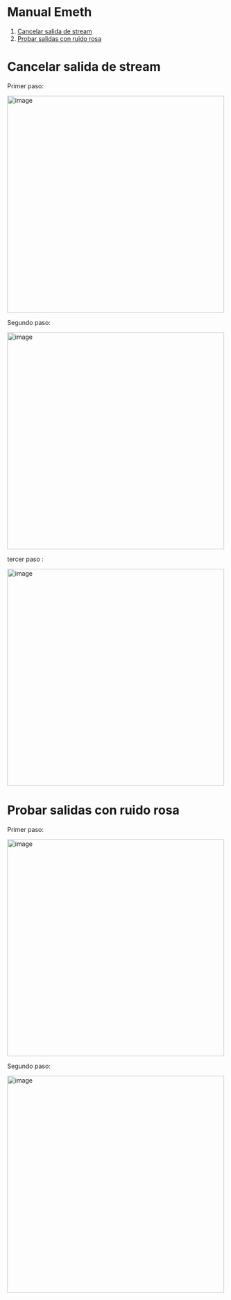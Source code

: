 # Manual Emeth
1. [Cancelar salida de stream](#cancelar-salida-de-stream)
2. [Probar salidas con ruido rosa](#probar-salidas-con-ruido-rosa)


# Cancelar salida de stream
Primer paso:

<img width="500" height="500" alt="image" src="https://github.com/user-attachments/assets/a1aa3e23-4621-4687-aeab-dddce17ad99f" />

Segundo paso: 

<img width="500" height="500" alt="image" src="https://github.com/user-attachments/assets/fffbbbe0-31b2-4e9f-9f15-ff27668450f3" />

tercer paso : 

<img width="500" height="500" alt="image" src="https://github.com/user-attachments/assets/831b045b-bef4-4870-a06e-36c5e3a26852" />

# Probar salidas con ruido rosa
Primer paso: 

<img width="500" height="500" alt="image" src="https://github.com/user-attachments/assets/b195a332-105e-47f4-b596-f51f83f5335c" />

Segundo paso: 

<img width="500" height="500" alt="image" src="https://github.com/user-attachments/assets/ee84dc16-9f5a-429e-8b63-9e6a025fa465" />

